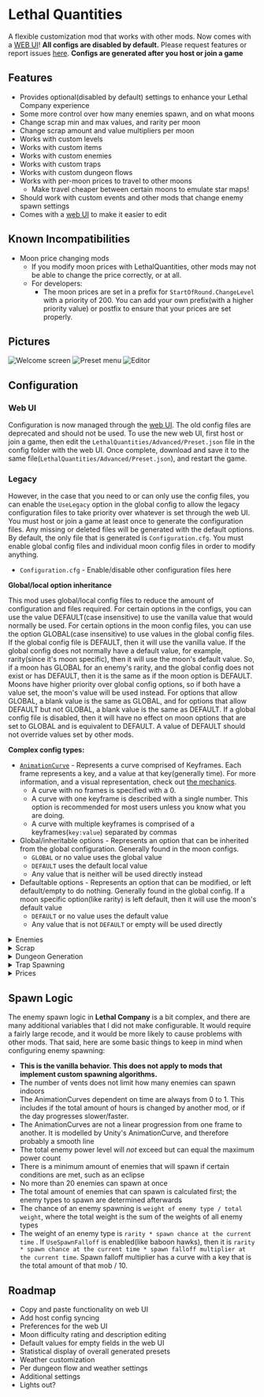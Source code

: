 # Lethal Quantities
A flexible customization mod that works with other mods. Now comes with a [WEB UI](https://bananapuncher714.github.io/LethalQuantities/)! **All configs are disabled by default.** Please request features or report issues [here](https://github.com/BananaPuncher714/LethalQuantities/issues). **Configs are generated after you host or join a game**
## Features
- Provides optional(disabled by default) settings to enhance your Lethal Company experience
- Some more control over how many enemies spawn, and on what moons
- Change scrap min and max values, and rarity per moon
- Change scrap amount and value multipliers per moon
- Works with custom levels
- Works with custom items
- Works with custom enemies
- Works with custom traps
- Works with custom dungeon flows
- Works with per-moon prices to travel to other moons
  - Make travel cheaper between certain moons to emulate star maps!
- Should work with custom events and other mods that change enemy spawn settings
- Comes with a [web UI](https://bananapuncher714.github.io/LethalQuantities/) to make it easier to edit
## Known Incompatibilities
- Moon price changing mods
  - If you modify moon prices with LethalQuantities, other mods may not be able to change the price correctly, or at all.
  - For developers:
	- The moon prices are set in a prefix for `StartOfRound.ChangeLevel` with a priority of 200. You can add your own prefix(with a higher priority value) or postfix to ensure that your prices are set properly.
## Pictures
![Welcome screen](https://raw.githubusercontent.com/BananaPuncher714/LethalQuantities/master/Resources/Screenshot_1.jpg)
![Preset menu](https://raw.githubusercontent.com/BananaPuncher714/LethalQuantities/master/Resources/Screenshot_2.jpg)
![Editor](https://raw.githubusercontent.com/BananaPuncher714/LethalQuantities/master/Resources/Screenshot_3.jpg)
## Configuration
### Web UI
Configuration is now managed through the [web UI](https://bananapuncher714.github.io/LethalQuantities/). The old config files are deprecated and should not be used. To use the new web UI, first host or join a game, then edit the `LethalQuantities/Advanced/Preset.json`
file in the config folder with the web UI. Once complete, download and save it to the same file(`LethalQuantities/Advanced/Preset.json`), and restart the game.


### Legacy
However, in the case that you need to or can only use the config files, you can enable the `UseLegacy` option in the global config to allow the legacy configuration files to take priority over whatever is set through the web UI.
You must host or join a game at least once to generate the configuration files. Any missing or deleted files will be generated with the default options. By default, the only file that is generated is `Configuration.cfg`. You must enable global config files and individual moon config files in order to modify anything.
- `Configuration.cfg` - Enable/disable other configuration files here


**Global/local option inheritance**


This mod uses global/local config files to reduce the amount of configuration and files required. For certain options in the configs, you can use the value DEFAULT(case insensitive) to use the vanilla value that would normally be used.
For certain options in the moon config files, you can use the option GLOBAL(case insensitive) to use values in the global config files. If the global config file is DEFAULT, then it will use the vanilla value. If the global config does not normally
have a default value, for example, rarity(since it's moon specific), then it will use the moon's default value. So, if a moon has GLOBAL for an enemy's rarity, and the global config does not exist or has DEFAULT, then it is the same as if the moon option is DEFAULT.
Moons have higher priority over global config options, so if both have a value set, the moon's value will be used instead. For options that allow GLOBAL, a blank value is the same as GLOBAL, and for options that allow DEFAULT but not GLOBAL, a blank value is the same as DEFAULT.
If a global config file is disabled, then it will have no effect on moon options that are set to GLOBAL and is equivalent to DEFAULT. A value of DEFAULT should not override values set by other mods.


**Complex config types:**
- [`AnimationCurve`](https://docs.unity3d.com/Manual/animeditor-AnimationCurves.html) - Represents a curve comprised of Keyframes. Each frame represents a key, and a value at that key(generally time). For more information, and a visual representation, check out [the mechanics](https://lethal.miraheze.org/wiki/Mechanics).
  - A curve with no frames is specified with a 0.
  - A curve with one keyframe is described with a single number. This option is recommended for most users unless you know what you are doing.
  - A curve with multiple keyframes is comprised of a keyframes(`key:value`) separated by commas
- Global/inheritable options - Represents an option that can be inherited from the global configuration. Generally found in the moon configs.
  - `GLOBAL` or no value uses the global value
  - `DEFAULT` uses the default local value
  - Any value that is neither will be used directly instead
- Defaultable options - Represents an option that can be modified, or left default/empty to do nothing. Generally found in the global config. If a moon specific option(like rarity) is left default, then it will use the moon's default value
  - `DEFAULT` or no value uses the default value
  - Any value that is not `DEFAULT` or empty will be used directly


<details>
<summary>Enemies</summary>

There are 3 different enemy configuration files:
- `Enemies.cfg` - Responsible for all enemies that spawn inside.
- `DaytimeEnemies.cfg` - Responsible for enemies that can spawn outside, but normally passive ones.
- `OutsideEnemies.cfg` - Responsible for all enemies that can spawn outside, but normally hostile ones.


These configuration files do _not_ interfere with each other, meaning enemies spawned based on one config will not count towards settings from another config(such as MaxEnemyCount, EnemyHp, etc).


**Options**
- General
  - `MaxPowerCount` - Maximum total power allowed for this category of enemies. Different enemy types have different power levels. The total power of a level is the sum of the power levels of all existing enemies.
  - `SpawnAmountCurve` - An AnimationCurve with a key ranging from 0 to 1. The key represents the percentage of time progressed in the current level. The value is the amount of enemies to spawn at the given time.
	- For example, a curve described by `0:-3, .6:1.5, 1:15` would mean that for the first 60% of the day, almost no enemies are going to spawn, but for the last 40%, a lot will spawn.
  - `SpawnAmountRange` - The range of enemies that can spawn. A value of 3 means that 3 more or 3 less enemies can spawn, based on the value returned by the `SpawnAmountCurve`. Not available for outside enemy configs. This value must be greater than or equal to the amount of days at the start of the quota divided by 2, rounded up.
- EnemyType - There is one section for each enemy. Invalid enemy types are ignored.
  - `MaxEnemyCount` - The total amount of enemies of the given type that can spawn
  - `PowerLevel` - How much power an enemy of the given type counts for
  - `SpawnCurve` - An AnimationCurve from 0 to 1. The key represents the percentage of time progressed, much like `SpawnChanceCurve`. The value normally ranges from 0 to 1, and is multiplied by `Rarity` to find the weight. For more information, view the **Spawn Logic** section below
  - `StunTimeMultiplier` - The  multiplier for how long an enemy can be stunned.
  - `DoorSpeedMultiplier` - The multiplier for how long an enemy takes to open a door.
  - `StunGameDifficultyMultiplier` - I don't know what this option does.
  - `Stunnable` - Whether or not this enemy can be stunned.
  - `Killable` - Whether or not this enemy can die.
  - `EnemyHp` - The amount of health an enemy has. A shovel does 1 hit of damage by default.
  - `SpawnFalloffCurve` - An AnimationCurve describing the multiplier to use when determining the value of `SpawnChanceCurve`, dependent on the number of existing enemies with the same type divided by 10. Not available for the daytime enemy configs.
  - `UseSpawnFalloff` - If true, then the resulting value from the `SpawnFalloffCurve` will be multiplied with the value from `SpawnCurve`.  Not available for the daytime enemy configs.
- Rarity - There is one option for each enemy type. Invalid enemy types are ignored.
  - `<enemy type>` - The weight given to this enemy vs other enemies. If you do not want the enemy to spawn, set the rarity to 0. A higher rarity increases the chances for an enemy to spawn. The chance of this enemy spawning is the rarity of this enemy divided by the rarity of all the enemy types combined.

Exceptions:
- The `OutsideEnemies.cfg` option `SpawnChanceRange` has a hardcoded value of `3` in-game, and cannot be changed
- The `DaytimeEnemies.cfg` does not use `SpawnFalloffCurve` when calculating the total rarity.
</details>
<details>
<summary>Scrap</summary>

There is 1 scrap configuration file.
- `Scrap.cfg` - Responsible for all scrap generation


These configuration values can be set per moon. Store items and items share the same spawning pool and are not separate.


**Options**
- General
  - `MaxScrapCount` - Maximum total number of scrap items generated in a level, inclusive.
  - `MinScrapCount` - Minimum total number of scrap items generated in a level, exclusive.
  - `ScrapValueMultiplier` - Multiplies the value of a scrap item by this multiplier.
  - `ScrapAmountMultiplier` - Multiplies the total number of scrap on a level by this multiplier.
- ItemType - There is one section for each item.
  - `MinValue` - The minimum value of this item, inclusive. Only available for scrap items.
  - `MaxValue` - The maximum value of this item, exclusive. Only available for scrap items.
  - `Weight` - The weight of the item. The real in-game weight can be calculated with the formula: `pounds = (value - 1) * 100`. For example, a value of 1.18 is 18lbs. Can only be set in the global scrap config.
  - `Conductive` - Whether or not the item can be struck by lightning.
- Rarity
  - `<item name>` - The weight of this item, relative to the total weight of all items. A higher rarity increases the chances for an item to spawn. Includes store items. The chance of this item spawning is the rarity of this item divided by the rarity of all the items combined.
 </details>


 <details>
 <summary>Dungeon Generation</summary>

 There is 1 dungeon generation configuration file.
 - `DungeonGeneration.cfg` - Responsible for configuring values that affect dungeon generation


These configuration values are set per moon. They should theoretically support custom dungeon flows.


**Options**
- General
  - `MapSizeMultiplier` - A multiplier for how large the dungeon generation should be. Cannot be set per-flow
- DungeonFlow - There is one section for each DungeonFlow
  - `FactorySizeMultiplier` - A multiplier for how large the dungeon generation should be for this flow.
- Rarity
  - `<dungeon flow name>` - The weight of this flow, relative to the total weight of all flows. A higher rarity increases the chances for this flow to be used. May not work with custom dungeon flows since LethalLevelLoader forcefully overrides this.
 </details>

 <details>
 <summary>Trap Spawning</summary>

 There is 1 trap configuration file
 - `Traps.cfg` - Responsible for configuring how many traps can spawn inside


These configuration values are set per moon. They support custom traps.


**Options**
- Trap - There is one section for each trap type
  - `SpawnAmount` - The amount of this trap to spawn. This is an AnimationCurve, where 'Y Axis is the amount to be spawned; X axis should be from 0 to 1 and is randomly picked from.'
 </details>

 <details>
 <summary>Prices</summary>

 There is 1 price configuration file
 - `Prices.cfg` - Responsible for configuring pricing per moon


 These configuration files are set per moon. They support custom moons.


 **Options**
- Level - There is one section for each moon
  - `TravelCost` - The amount in credits that it costs to travel to this moon. Note that you cannot travel to the moon you are currently on, so it has no real effect. You _can_ charge to go to The Company Building, but it does not display until you confirm.
 </details>

## Spawn Logic
The enemy spawn logic in **Lethal Company** is a bit complex, and there are many additional variables that I did not make configurable. It would require a fairly large recode, and it would be more likely to cause problems with other mods. That said, here are some basic things to keep in mind when configuring enemy spawning:
- **This is the vanilla behavior. This does not apply to mods that implement custom spawning algorithms.**
- The number of vents does not limit how many enemies can spawn indoors
- The AnimationCurves dependent on time are always from 0 to 1. This includes if the total amount of hours is changed by another mod, or if the day progresses slower/faster.
- The AnimationCurves are not a linear progression from one frame to another. It is modelled by Unity's AnimationCurve, and therefore probably a smooth line
- The total enemy power level will _not_ exceed but can equal the maximum power count
- There is a minimum amount of enemies that will spawn if certain conditions are met, such as an eclipse
- No more than 20 enemies can spawn at once
- The total amount of enemies that can spawn is calculated first; the enemy types to spawn are determined afterwards
- The chance of an enemy spawning is `weight of enemy type / total weight`, where the total weight is the sum of the weights of all enemy types
- The weight of an enemy type is `rarity * spawn chance at the current time` . If `UseSpawnFalloff` is enabled(like baboon hawks), then it is `rarity * spawn chance at the current time * spawn falloff multiplier at the current time`. Spawn falloff multiplier has a curve with a key that is the total amount of that mob / 10.
## Roadmap
- Copy and paste functionality on web UI
- Add host config syncing
- Preferences for the web UI
- Moon difficulty rating and description editing
- Default values for empty fields in the web UI
- Statistical display of overall generated presets
- Weather customization
- Per dungeon flow and weather settings
- Additional settings
- Lights out?
